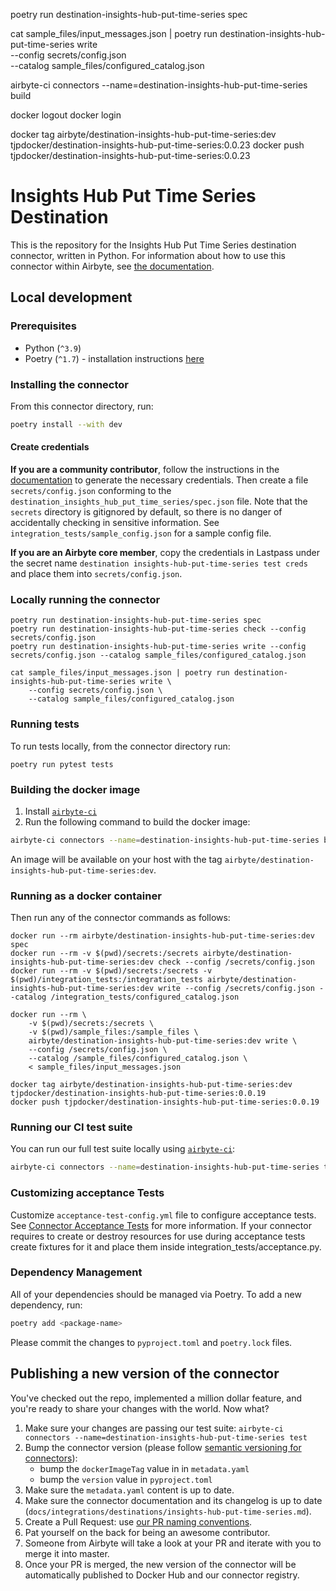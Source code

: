 poetry run destination-insights-hub-put-time-series spec

cat sample_files/input_messages.json | poetry run destination-insights-hub-put-time-series write \
    --config secrets/config.json \
    --catalog sample_files/configured_catalog.json

airbyte-ci connectors --name=destination-insights-hub-put-time-series build

docker logout
docker login

docker tag airbyte/destination-insights-hub-put-time-series:dev tjpdocker/destination-insights-hub-put-time-series:0.0.23
docker push tjpdocker/destination-insights-hub-put-time-series:0.0.23

# Insights Hub Put Time Series Destination

This is the repository for the Insights Hub Put Time Series destination connector, written in Python.
For information about how to use this connector within Airbyte, see [the documentation](https://docs.airbyte.com/integrations/destinations/insights-hub-put-time-series).

## Local development

### Prerequisites

* Python (`^3.9`)
* Poetry (`^1.7`) - installation instructions [here](https://python-poetry.org/docs/#installation)



### Installing the connector

From this connector directory, run:
```bash
poetry install --with dev
```


#### Create credentials

**If you are a community contributor**, follow the instructions in the [documentation](https://docs.airbyte.com/integrations/destinations/insights-hub-put-time-series)
to generate the necessary credentials. Then create a file `secrets/config.json` conforming to the `destination_insights_hub_put_time_series/spec.json` file.
Note that the `secrets` directory is gitignored by default, so there is no danger of accidentally checking in sensitive information.
See `integration_tests/sample_config.json` for a sample config file.

**If you are an Airbyte core member**, copy the credentials in Lastpass under the secret name `destination insights-hub-put-time-series test creds`
and place them into `secrets/config.json`.

### Locally running the connector
```
poetry run destination-insights-hub-put-time-series spec
poetry run destination-insights-hub-put-time-series check --config secrets/config.json
poetry run destination-insights-hub-put-time-series write --config secrets/config.json --catalog sample_files/configured_catalog.json

cat sample_files/input_messages.json | poetry run destination-insights-hub-put-time-series write \
    --config secrets/config.json \
    --catalog sample_files/configured_catalog.json

```

### Running tests

To run tests locally, from the connector directory run:

```
poetry run pytest tests
```

### Building the docker image

1. Install [`airbyte-ci`](https://github.com/airbytehq/airbyte/blob/master/airbyte-ci/connectors/pipelines/README.md)
2. Run the following command to build the docker image:
```bash
airbyte-ci connectors --name=destination-insights-hub-put-time-series build
```

An image will be available on your host with the tag `airbyte/destination-insights-hub-put-time-series:dev`.

### Running as a docker container

Then run any of the connector commands as follows:
```
docker run --rm airbyte/destination-insights-hub-put-time-series:dev spec
docker run --rm -v $(pwd)/secrets:/secrets airbyte/destination-insights-hub-put-time-series:dev check --config /secrets/config.json
docker run --rm -v $(pwd)/secrets:/secrets -v $(pwd)/integration_tests:/integration_tests airbyte/destination-insights-hub-put-time-series:dev write --config /secrets/config.json --catalog /integration_tests/configured_catalog.json

docker run --rm \
    -v $(pwd)/secrets:/secrets \
    -v $(pwd)/sample_files:/sample_files \
    airbyte/destination-insights-hub-put-time-series:dev write \
    --config /secrets/config.json \
    --catalog /sample_files/configured_catalog.json \
    < sample_files/input_messages.json

docker tag airbyte/destination-insights-hub-put-time-series:dev tjpdocker/destination-insights-hub-put-time-series:0.0.19
docker push tjpdocker/destination-insights-hub-put-time-series:0.0.19
```

### Running our CI test suite

You can run our full test suite locally using [`airbyte-ci`](https://github.com/airbytehq/airbyte/blob/master/airbyte-ci/connectors/pipelines/README.md):

```bash
airbyte-ci connectors --name=destination-insights-hub-put-time-series test
```

### Customizing acceptance Tests

Customize `acceptance-test-config.yml` file to configure acceptance tests. See [Connector Acceptance Tests](https://docs.airbyte.com/connector-development/testing-connectors/connector-acceptance-tests-reference) for more information.
If your connector requires to create or destroy resources for use during acceptance tests create fixtures for it and place them inside integration_tests/acceptance.py.

### Dependency Management

All of your dependencies should be managed via Poetry.
To add a new dependency, run:

```bash
poetry add <package-name>
```

Please commit the changes to `pyproject.toml` and `poetry.lock` files.

## Publishing a new version of the connector

You've checked out the repo, implemented a million dollar feature, and you're ready to share your changes with the world. Now what?
1. Make sure your changes are passing our test suite: `airbyte-ci connectors --name=destination-insights-hub-put-time-series test`
2. Bump the connector version (please follow [semantic versioning for connectors](https://docs.airbyte.com/contributing-to-airbyte/resources/pull-requests-handbook/#semantic-versioning-for-connectors)):
    - bump the `dockerImageTag` value in in `metadata.yaml`
    - bump the `version` value in `pyproject.toml`
3. Make sure the `metadata.yaml` content is up to date.
4. Make sure the connector documentation and its changelog is up to date (`docs/integrations/destinations/insights-hub-put-time-series.md`).
5. Create a Pull Request: use [our PR naming conventions](https://docs.airbyte.com/contributing-to-airbyte/resources/pull-requests-handbook/#pull-request-title-convention).
6. Pat yourself on the back for being an awesome contributor.
7. Someone from Airbyte will take a look at your PR and iterate with you to merge it into master.
8. Once your PR is merged, the new version of the connector will be automatically published to Docker Hub and our connector registry.
